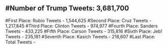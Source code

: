 #Number of Trump Tweets: 3,681,700
---
#First Place: Rubio Tweets - 1,544,625
#Second Place: Cruz Tweets - 1,217,845
#Third Place: Clinton Tweets - 974,977
#Fourth Place: Sanders Tweets - 433,225
#Fifth Place: Carson Tweets - 315,816
#Sixth Place: Jeb! Tweets - 235,181
#Seventh Place: Kasich Tweets - 218,607
#Last Place: Total Tweets -  
